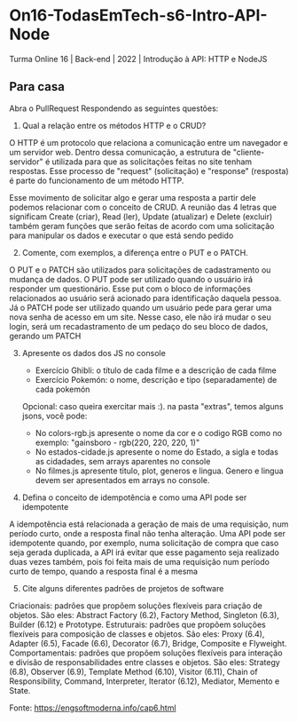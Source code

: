 # On16-TodasEmTech-s6-Intro-API-Node
Turma Online 16 | Back-end | 2022 | Introdução à API:
HTTP e NodeJS

## Para casa
Abra o PullRequest Respondendo as seguintes questões:

1) Qual a relação entre os métodos HTTP e o CRUD?

O HTTP é um protocolo que relaciona a comunicação entre um navegador e um servidor web. Dentro dessa comunicação, a estrutura de "cliente-servidor" é utilizada para que as solicitações feitas no site tenham respostas. Esse processo de "request" (solicitação) e "response" (resposta) é parte do funcionamento de um método HTTP. 

Esse movimento de solicitar algo e gerar uma resposta a partir dele podemos relacionar com o conceito de CRUD. A reunião das 4 letras que significam Create (criar), Read (ler), Update (atualizar) e Delete (excluir) também geram funções que serão feitas de acordo com uma solicitação para manipular os dados e executar o que está sendo pedido 

2) Comente, com exemplos, a diferença entre o PUT e o PATCH.

O PUT e o PATCH são utilizados para solicitações de cadastramento ou mudança de dados. O PUT pode ser utilizado quando o usuário irá responder um questionário. Esse put com o bloco de informações relacionados ao usuário será acionado para identificação daquela pessoa. Já o PATCH pode ser utilizado quando um usuário pede para gerar uma nova senha de acesso em um site. Nesse caso, ele não irá mudar o seu login, será um recadastramento de um pedaço do seu bloco de dados, gerando um PATCH 

3) Apresente os dados dos JS no console
    - Exercício Ghibli: o título de cada filme e a descrição de cada filme
    - Exercício Pokemón: o nome, descrição e tipo (separadamente) de cada pokemón

    Opcional: caso queira exercitar mais :). na pasta "extras", temos alguns jsons, você pode:
    - No colors-rgb.js apresente o nome da cor e o codigo RGB como no exemplo: "gainsboro - rgb(220, 220, 220, 1)"
    - No estados-cidade.js apresente o nome do Estado, a sigla e todas as cidadades, sem arrays aparentes no console
    - No filmes.js apresente titulo, plot, generos e lingua. Genero e lingua devem ser apresentados em arrays no console.

4) Defina o conceito de idempotência e como uma API pode ser idempotente

A idempotência está relacionada a geração de mais de uma requisição, num período curto, onde a resposta final não tenha alteração. Uma API pode ser idempotente quando, por exemplo, numa solicitação de compra que caso seja gerada duplicada, a API irá evitar que esse pagamento seja realizado duas vezes também, pois foi feita mais de uma requisição num período curto de tempo, quando a resposta final é a mesma 

5) Cite alguns diferentes padrões de projetos de software

Criacionais: padrões que propõem soluções flexíveis para criação de objetos. São eles: Abstract Factory (6.2), Factory Method, Singleton (6.3), Builder (6.12) e Prototype. 
Estruturais: padrões que propõem soluções flexíveis para composição de classes e objetos. São eles: Proxy (6.4), Adapter (6.5), Facade (6.6), Decorator (6.7), Bridge, Composite e Flyweight. 
Comportamentais: padrões que propõem soluções flexíveis para interação e divisão de responsabilidades entre classes e objetos. São eles: Strategy (6.8), Observer (6.9), Template Method (6.10), Visitor (6.11), Chain of Responsibility, Command, Interpreter, Iterator (6.12), Mediator, Memento e State.

Fonte: https://engsoftmoderna.info/cap6.html  
